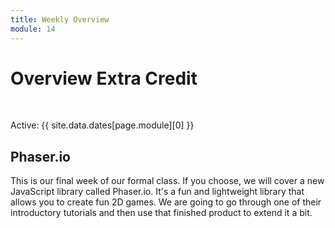 ```yaml
---
title: Weekly Overview
module: 14
---
```


# Overview Extra Credit


<br />


Active: {{ site.data.dates[page.module][0] }}


## Phaser.io

This is our final week of our formal class.  If you choose, we will cover a new JavaScript library called Phaser.io.  It's a fun and lightweight library that allows you to create fun 2D games.  We are going to go through one of their introductory tutorials and then use that finished product to extend it a bit.

